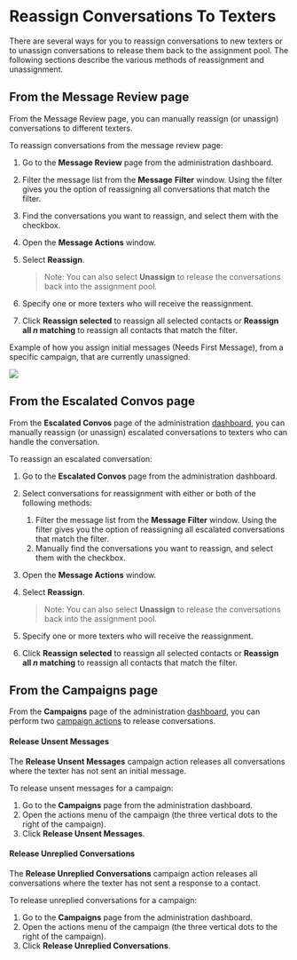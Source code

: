 # Reassign Conversations To Texters

There are several ways for you to reassign conversations to new
texters or to unassign conversations to release them back to the
assignment pool. The following sections describe the various
methods of reassignment and unassignment.

From the Message Review page
----------------------------

From the Message Review page, you can manually reassign (or
unassign) conversations to different texters.

To reassign conversations from the message review page:

1. Go to the **Message Review** page from the administration
   dashboard.
2. Filter the message list from the **Message** **Filter** window. Using the filter gives you the
   option of reassigning all conversations that match the filter.
3. Find the conversations you want to reassign, and select them
   with the checkbox.
4. Open the **Message Actions** window.
5. Select **Reassign**.  
      
   > Note: You can also select
   > **Unassign** to release the conversations back
   > into the assignment pool.
6. Specify one or more texters who will receive the
   reassignment.
7. Click **Reassign selected** to reassign all selected
   contacts or **Reassign all *n* matching** to reassign all contacts that match the filter.

Example of how you assign initial messages (Needs First
Message), from a specific campaign, that are currently
unassigned.

![](https://s3.amazonaws.com/helpscout.net/docs/assets/5d4878eb2c7d3a330e3c1b86/images/5f7f269546e0fb001798b0f4/file-oWwXpNydRH.png)

From the Escalated Convos page
------------------------------

From the
**Escalated Convos** page of the administration [dashboard](https://docs.spokerewired.com/article/52-dashboards), you can manually reassign (or unassign) escalated
conversations to texters who can handle the conversation.

To reassign an escalated conversation:

1. Go to the **Escalated Convos** page from the administration
   dashboard.
2. Select conversations for reassignment with either or both of
   the following methods:  
   1. Filter the message list from the **Message** **Filter** window. Using the filter gives
      you the option of reassigning all escalated conversations
      that match the filter.
   2. Manually find the conversations you want to
      reassign, and select them with the checkbox.
3. Open the **Message Actions** window.
4. Select **Reassign**.  
      
   > Note: You can also select
   > **Unassign** to release the conversations back
   > into the assignment pool.
5. Specify one or more texters who will receive the
   reassignment.
6. Click **Reassign selected** to reassign all selected
   contacts or **Reassign all *n* matching** to reassign all contacts that match the filter.

From the Campaigns page
-----------------------

From the
**Campaigns** page of the administration [dashboard](https://docs.spokerewired.com/article/52-dashboards), you can perform two [campaign actions](https://docs.spokerewired.com/article/59-campaign-actions) to release conversations.

#### Release Unsent Messages

The
**Release Unsent Messages** campaign action releases all conversations
where the texter has not sent an initial message.

To release unsent messages for a campaign:

1. Go to the **Campaigns** page from the administration
   dashboard.
2. Open the actions menu of the campaign (the three vertical
   dots to the right of the campaign).
3. Click **Release Unsent Messages**.

#### Release Unreplied Conversations

The
**Release Unreplied Conversations** campaign action releases all conversations
where the texter has not sent a response to a contact.

To release unreplied conversations for a campaign:

1. Go to the **Campaigns** page from the administration
   dashboard.
2. Open the actions menu of the campaign (the three vertical
   dots to the right of the campaign).
3. Click **Release Unreplied Conversations**.

 